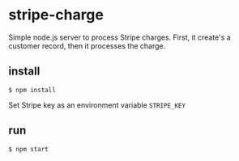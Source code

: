# stripe-charge

Simple node.js server to process Stripe charges. First, it create's a customer record, then it processes the charge.

## install

```shell
$ npm install
```

Set Stripe key as an environment variable `STRIPE_KEY`

## run

```shell
$ npm start
```

